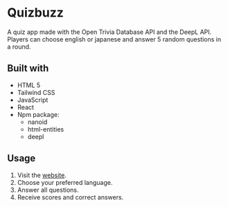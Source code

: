 # Quizbuzz
A quiz app made with the Open Trivia Database API and the DeepL API. Players can choose english or japanese and answer 5 random questions in a round.
## Built with
- HTML 5
- Tailwind CSS
- JavaScript
- React
- Npm package:
  - nanoid
  - html-entities
  - deepl
## Usage
1. Visit the [website](https://quizbuzzsho.netlify.app/).
2. Choose your preferred language.
3. Answer all questions.
4. Receive scores and correct answers.
